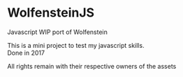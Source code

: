 # WolfensteinJS
Javascript WIP port of Wolfenstein

This is a mini project to test my javascript skills.\
Done in 2017

All rights remain with their respective owners of the assets
